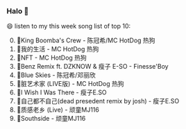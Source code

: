 

### Halo 👋

😄 listen to my this week song list of top 10:

0. 🌈King Boomba's Crew - 陈冠希/MC HotDog 热狗
1. 🌈我的生活 - MC HotDog 热狗
2. 🌈NFT - MC HotDog 热狗
3. 🌈Benz Remix ft. DZKNOW & 瘦子 E-SO - Finesse'Boy
4. 🌈Blue Skies - 陈冠希/邓丽欣
5. 🌈脏艺术家 (LIVE版) - MC HotDog 热狗
6. 🌈I Wish I Was There - 瘦子E.SO
7. 🌈自己都不自己(dead presedent remix by josh) - 瘦子E.SO
8. 🌈质感老乡 (Live) - 顽童MJ116
9. 🌈Southside - 顽童MJ116

